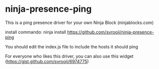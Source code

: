 ninja-presence-ping
===================

This is a ping presence driver for your own Ninja Block (ninjablocks.com)

install commando: ninja install https://github.com/svrooij/ninja-presence-ping

You should edit the index.js file to include the hosts it should ping

For everyone who likes this driver, you can also use this widget (https://gist.github.com/svrooij/6974775)
